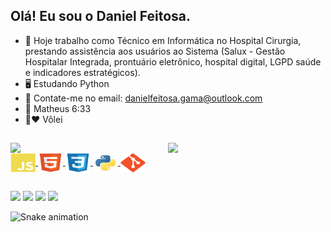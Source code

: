 ## Olá! Eu sou o Daniel Feitosa.

- 💼 Hoje trabalho como Técnico em Informática no Hospital Cirurgia, prestando assistência aos usuários ao Sistema (Salux - Gestão Hospitalar Integrada, prontuário eletrônico, hospital digital, LGPD saúde e indicadores estratégicos).
- 🖥️ Estudando Python
- 📧 Contate-me no email: danielfeitosa.gama@outlook.com
- 🙏 Matheus 6:33
- 🏐❤️ Vôlei 

##

<div><div>
  <a href="https://github.com/danielfeitosa4">
  <img style="float: left; width: 50.00%; display: inline-block;" src="https://github-readme-stats.vercel.app/api?username=danielfeitosa4&show_icons=true&theme=tokyonight&include_all_commits=true&count_private=true"/>
  <img style="float: left; width: 50.00%; display: inline-block;" src="https://github-readme-stats.vercel.app/api/top-langs/?username=danielfeitosa4&layout=compact&langs_count=7&theme=tokyonight"/>
</div>
  
<div style="display: inline_block"><br>
  <img align="center" alt="Dan-Js" height="30" width="40" src="https://raw.githubusercontent.com/devicons/devicon/master/icons/javascript/javascript-plain.svg">
  <img align="center" alt="Dan-HTML" height="30" width="40" src="https://raw.githubusercontent.com/devicons/devicon/master/icons/html5/html5-original.svg">
  <img align="center" alt="Dan-CSS" height="30" width="40" src="https://raw.githubusercontent.com/devicons/devicon/master/icons/css3/css3-original.svg">
  <img align="center" alt="Dan-Python" height="30" width="40" src="https://raw.githubusercontent.com/devicons/devicon/master/icons/python/python-original.svg">
  <img align="center" alt="Dan-Git" height="30" width="40"
src="https://raw.githubusercontent.com/devicons/devicon/master/icons/git/git-original.svg">  
 
</div>
  
  ##
  
<div> 
  <a href="https://www.instagram.com/dan_feitosa4/" target="_blank"><img src="https://img.shields.io/badge/-Instagram-%23E4405F?style=for-the-badge&logo=instagram&logoColor=white" target="_blank"></a>
 <a href="https://discord.gg/Daniel's#6298" target="_blank"><img src="https://img.shields.io/badge/Discord-7289DA?style=for-the-badge&logo=discord&logoColor=white" target="_blank"></a> 
  <a href = "mailto:danielfeitosa.gama@gmail.com"><img src="https://img.shields.io/badge/-Gmail-%23333?style=for-the-badge&logo=gmail&logoColor=white" target="_blank"></a>
  <a href="https://www.linkedin.com/in/daniel-feitosa-6a28b71b4" target="_blank"><img src="https://img.shields.io/badge/-LinkedIn-%230077B5?style=for-the-badge&logo=linkedin&logoColor=white" target="_blank"></a> 
 
  ![Snake animation](https://github.com/danielfeitosa4/danielfeitosa4/blob/output/github-contribution-grid-snake.svg)
</div>

